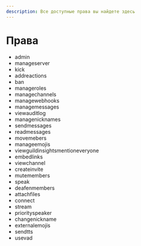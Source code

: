 ```yaml
---
description: Все доступные права вы найдете здесь
---
```


# Права

* admin
* manageserver
* kick
* addreactions
* ban
* manageroles
* managechannels
* managewebhooks
* managemessages
* viewauditlog
* managenicknames
* sendmessages
* readmessages
* movemebers
* manageemojis
* viewguildinsightsmentioneveryone
* embedlinks
* viewchannel
* createinvite
* mutemembers
* speak
* deafenmembers
* attachfiles
* connect
* stream
* priorityspeaker
* changenickname
* externalemojis
* sendtts
* usevad


